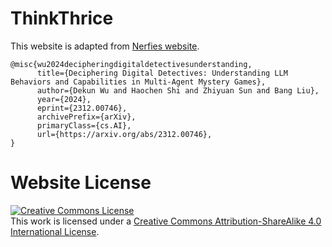 # ThinkThrice
This website is adapted from [Nerfies website](https://nerfies.github.io).

```
@misc{wu2024decipheringdigitaldetectivesunderstanding,
      title={Deciphering Digital Detectives: Understanding LLM Behaviors and Capabilities in Multi-Agent Mystery Games}, 
      author={Dekun Wu and Haochen Shi and Zhiyuan Sun and Bang Liu},
      year={2024},
      eprint={2312.00746},
      archivePrefix={arXiv},
      primaryClass={cs.AI},
      url={https://arxiv.org/abs/2312.00746}, 
}
```

# Website License
<a rel="license" href="http://creativecommons.org/licenses/by-sa/4.0/"><img alt="Creative Commons License" style="border-width:0" src="https://i.creativecommons.org/l/by-sa/4.0/88x31.png" /></a><br />This work is licensed under a <a rel="license" href="http://creativecommons.org/licenses/by-sa/4.0/">Creative Commons Attribution-ShareAlike 4.0 International License</a>.
